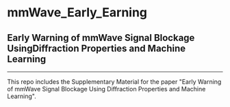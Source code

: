 # mmWave_Early_Earning
## Early Warning of mmWave Signal Blockage UsingDiffraction Properties and Machine Learning
------------------------------------------------------------------------------------------
This repo includes the Supplementary Material for the paper "Early Warning of mmWave Signal Blockage Using Diffraction Properties and Machine Learning".
